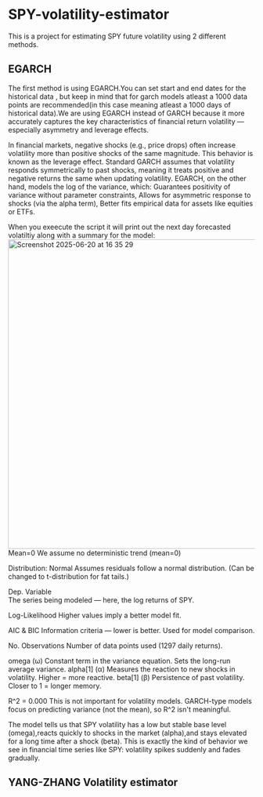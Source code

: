 # SPY-volatility-estimator
This is a project for estimating SPY future volatility using 2 different methods.


## EGARCH

The first method is using EGARCH.You can set start and end dates for the historical data , but keep in mind that for garch models atleast a 1000 data points are recommended(in this case meaning atleast a 1000 days of historical data).We are using EGARCH instead of GARCH because it more accurately captures the key characteristics of financial return volatility — especially asymmetry and leverage effects.

In financial markets, negative shocks (e.g., price drops) often increase volatility more than positive shocks of the same magnitude. This behavior is known as the leverage effect.
Standard GARCH assumes that volatility responds symmetrically to past shocks, meaning it treats positive and negative returns the same when updating volatility.
EGARCH, on the other hand, models the log of the variance, which:
Guarantees positivity of variance without parameter constraints,
Allows for asymmetric response to shocks (via the alpha term),
Better fits empirical data for assets like equities or ETFs.

When you exeecute the script it will print out the next day forecasted volatiltiy along with a summary for the model:
<img width="631" alt="Screenshot 2025-06-20 at 16 35 29" src="https://github.com/user-attachments/assets/d3d9ae4c-a4fe-403f-8199-7ed7dbba1025" />
Mean=0
We assume no deterministic trend (mean=0)

Distribution: Normal
Assumes residuals follow a normal distribution. (Can be changed to t-distribution for fat tails.)

Dep. Variable	
The series being modeled — here, the log returns of SPY.

Log-Likelihood
Higher values imply a better model fit.

AIC & BIC	Information criteria — lower is better. Used for model comparison.

No. Observations
Number of data points used (1297 daily returns).

omega (ω)	Constant term in the variance equation. Sets the long-run average variance.
alpha[1] (α)	Measures the reaction to new shocks in volatility. Higher = more reactive.
beta[1] (β)	Persistence of past volatility. Closer to 1 = longer memory.


R^2 = 0.000
This is not important for volatility models. GARCH-type models focus on predicting variance (not the mean), so R^2 isn't meaningful.

The model tells us that SPY volatility has a low but stable base level (omega),reacts quickly to shocks in the market (alpha),and stays elevated for a long time after a shock (beta).
This is exactly the kind of behavior we see in financial time series like SPY: volatility spikes suddenly and fades gradually.


## YANG-ZHANG Volatility estimator
